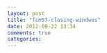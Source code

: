 ```yaml
---
layout: post
title: "fcm57-closing-windwos"
date: 2012-09-22 13:34
comments: true
categories: 
---
```

